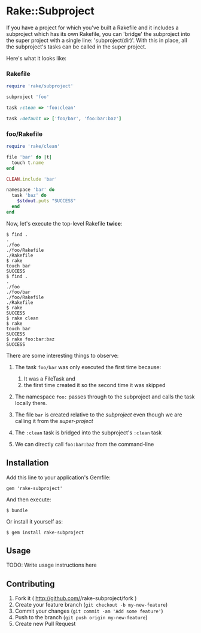 # Rake::Subproject

If you have a project for which you've built a Rakefile and it includes a subproject
which has its own Rakefile, you can 'bridge' the subproject into the super project
with a single line: 'subproject(dir)'. With this in place, all the subproject's
tasks can be called in the super project.

Here's what it looks like:

### Rakefile

```ruby
require 'rake/subproject'

subproject 'foo'

task :clean => 'foo:clean'

task :default => ['foo/bar', 'foo:bar:baz']
```

### foo/Rakefile

```ruby
require 'rake/clean'

file 'bar' do |t|
  touch t.name
end

CLEAN.include 'bar'

namespace 'bar' do
  task 'baz' do
    $stdout.puts "SUCCESS"
  end
end
```

Now, let's execute the top-level Rakefile **twice**:

```
$ find .
.
./foo
./foo/Rakefile
./Rakefile
$ rake
touch bar
SUCCESS
$ find .
.
./foo
./foo/bar
./foo/Rakefile
./Rakefile
$ rake
SUCCESS
$ rake clean
$ rake
touch bar
SUCCESS
$ rake foo:bar:baz
SUCCESS
```

There are some interesting things to observe:

1. The task `foo/bar` was only executed the first time because:

    1. It was a FileTask and
    2. the first time created it so the second time it was skipped

2. The namespace `foo:` passes through to the subproject and calls the
task locally there.

3. The file `bar` is created relative to the *subproject* even though we are calling
it from the *super-project*

4. The `:clean` task is bridged into the subproject's `:clean` task
5. We can directly call `foo:bar:baz` from the command-line

## Installation

Add this line to your application's Gemfile:

    gem 'rake-subproject'

And then execute:

    $ bundle

Or install it yourself as:

    $ gem install rake-subproject

## Usage

TODO: Write usage instructions here

## Contributing

1. Fork it ( http://github.com/<my-github-username>/rake-subproject/fork )
2. Create your feature branch (`git checkout -b my-new-feature`)
3. Commit your changes (`git commit -am 'Add some feature'`)
4. Push to the branch (`git push origin my-new-feature`)
5. Create new Pull Request
